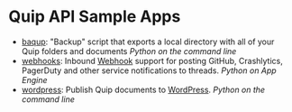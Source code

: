 Quip API Sample Apps
========

* [baqup](baqup/): "Backup" script that exports a local directory with all of your Quip folders and documents _Python on the command line_
* [webhooks](webhooks/): Inbound [Webhook](http://en.wikipedia.org/wiki/Webhook) support for posting GitHub, Crashlytics, PagerDuty and other service notifications to threads. _Python on App Engine_
* [wordpress](wordpress/): Publish Quip documents to [WordPress](http://wordpress.org/). _Python on the command line_
